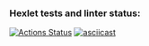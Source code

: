 ### Hexlet tests and linter status:
[![Actions Status](https://github.com/SherOV3005/frontend-project-46/workflows/hexlet-check/badge.svg)](https://github.com/SherOV3005/frontend-project-46/actions)
[![asciicast](https://asciinema.org/a/wlhg9WQKszGoiWI6IsnR9zlzF.svg)](https://asciinema.org/a/wlhg9WQKszGoiWI6IsnR9zlzF)
